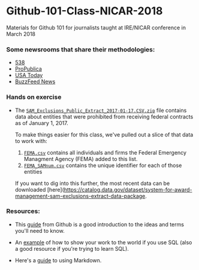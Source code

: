 # Github-101-Class-NICAR-2018
Materials for Github 101 for journalists taught at IRE/NICAR conference in March 2018

### Some newsrooms that share their methodologies:

* [538](https://github.com/fivethirtyeight/data)
* [ProPublica](https://github.com/propublica)
* [USA Today](https://github.com/USATODAY)
* [BuzzFeed News](https://github.com/BuzzFeedNews)

### Hands on exercise

* The [`SAM_Exclusions_Public_Extract_2017-01-17.CSV.zip`](SAM_Exclusions_Public_Extract_2017-01-17.CSV.zip) file contains data about entities that were prohibited from receiving federal contracts as of January 1, 2017. 

  To make things easier for this class, we've pulled out a slice of that data to work with:
  
  1) [`FEMA.csv`](FEMA.csv) contains all individuals and firms the Federal Emergency Managment Agency (FEMA) added to this list. 
  2) [`FEMA_SAMnum.csv`](FEMA_SAMnum.csv) contains the unique identifier for each of those entities
  
  If you want to dig into this further, the most recent data can be downloaded [here](https://catalog.data.gov/dataset/system-for-award-management-sam-exclusions-extract-data-package.

### Resources:

* This [guide](https://guides.github.com/activities/hello-world/) from Github is a good introduction to the ideas and terms you'll need to know.

* An [example](https://github.com/dannguyen/simplestuff-sqlite) of how to show your work to the world if you use SQL (also a good resource if you're trying to learn SQL).

* Here's a [guide](https://guides.github.com/features/mastering-markdown/) to using Markdown.

